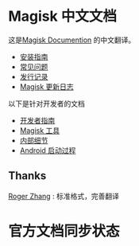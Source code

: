 # Magisk 中文文档

这是[Magisk Documention](https://topjohnwu.github.io/Magisk/) 的中文翻译。

- [安装指南](install.md)
- [常见问题](faq.md)
- [发行记录](releases/index.md)
- [Magisk 更新日志](changes.md)

以下是针对开发者的文档

- [开发者指南](guides.md)
- [Magisk 工具](tools.md)
- [内部细节](details.md)
- [Android 启动过程](boot.md)

## Thanks

[Roger Zhang](https://github.com/RogerNB666) : 标准格式，完善翻译


# 官方文档同步状态
